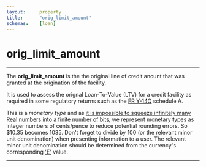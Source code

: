 ```yaml
---
layout:     property
title:      "orig_limit_amount"
schemas:    [loan]
---
```


# orig_limit_amount

---

The **orig_limit_amount** is the the original line of credit anount that was granted at the origination of the facility.

It is used to assess the orignal Loan-To-Value (LTV) for a credit facility as required in some regulatory returns such as the [FR Y-14Q][FRY14Q] schedule A.

This is a *monetary type* and as [it is impossible to squeeze infinitely many Real numbers into a finite number of bits][floats], we represent monetary types as integer numbers of cents/pence to reduce potential rounding errors. So $10.35 becomes 1035.
Don't forget to divide by 100 (or the relevant minor unit denomination) when presenting information to a user. The relevant minor unit denomination should be determined from the currency's corresponding ['E'][E] value.

---

[floats]: https://en.wikipedia.org/wiki/Floating_point#Accuracy_problems
[E]: https://en.wikipedia.org/wiki/ISO_4217#Active_codes
[FRY14Q]:[https://www.federalreserve.gov/apps/reportingforms/Download/DownloadAttachment?guid=83c6e71a-86c2-40b6-a9a5-16e15ca7d2d8]
